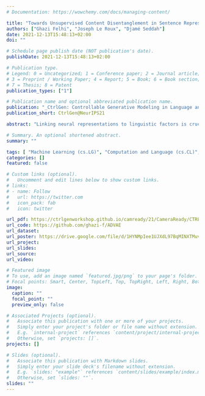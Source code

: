 ```yaml
---
# Documentation: https://wowchemy.com/docs/managing-content/

title: "Towards Unsupervised Content Disentanglement in Sentence Representations via Syntactic Roles"
authors: ["Ghazi Felhi", "Joseph Le Roux", "Djamé Seddah"]
date: 2021-12-13T15:48:13+02:00
doi: ""

# Schedule page publish date (NOT publication's date).
publishDate: 2021-12-13T15:48:13+02:00

# Publication type.
# Legend: 0 = Uncategorized; 1 = Conference paper; 2 = Journal article;
# 3 = Preprint / Working Paper; 4 = Report; 5 = Book; 6 = Book section;
# 7 = Thesis; 8 = Patent
publication_types: ["1"]

# Publication name and optional abbreviated publication name.
publication: "_CtrlGen: Controllable Generative Modeling in Language and Vision_"
publication_short: CtrlGen@NeurIPS21

abstract: "Linking neural representations to linguistic factors is crucial in order to build and analyze NLP models interpretable by humans. Among these factors, syntactic roles (e.g. subjects, direct objects, ...) and their realizations are essential markers since they can be understood as a decomposition of predicative structures and thus the meaning of sentences. Starting from a deep probabilistic generative model with attention, we measure the interaction between latent variables and realizations of syntactic roles, and show that it is possible to obtain, without supervision, representations of sentences where different syntactic roles correspond to clearly identified different latent variables. The probabilistic model we propose is an Attention-Driven Variational Autoencoder (ADVAE). Drawing inspiration from Transformer-based machine translation models, ADVAEs enable the analysis of the interactions between latent variables and input tokens through attention. We also develop an evaluation protocol to measure disentanglement with regard to the realizations of syntactic roles. This protocol is based on attention maxima for the encoder and on disturbing individual latent variables for the decoder. Our experiments on raw English text from the SNLI dataset show that i) disentanglement of syntactic roles can be induced without supervision, ii) ADVAE separates more syntactic roles than classical sequence VAEs, iii) realizations of syntactic roles can be separately modified in sentences by mere intervention on the associated latent variables. Our work constitutes a first step towards unsupervised controllable content generation. The code for our work is publicly available."

# Summary. An optional shortened abstract.
summary: ""

tags: [	"Machine Learning (cs.LG)", "Computation and Language (cs.CL)", "Variational Autoencoders", "Disentanglement", "Unsupervised Learning"]
categories: []
featured: false

# Custom links (optional).
#   Uncomment and edit lines below to show custom links.
# links:
# - name: Follow
#   url: https://twitter.com
#   icon_pack: fab
#   icon: twitter

url_pdf: https://ctrlgenworkshop.github.io/camready/21/CameraReady/CTRLGEN%20(7).pdf
url_code: https://github.com/ghazi-f/ADVAE
url_dataset:
url_poster: https://drive.google.com/file/d/1HYNMpIee1UJXdL97BqMINXTMuvciIKCZ/view?usp=sharing
url_project:
url_slides:
url_source:
url_video:

# Featured image
# To use, add an image named `featured.jpg/png` to your page's folder. 
# Focal points: Smart, Center, TopLeft, Top, TopRight, Left, Right, BottomLeft, Bottom, BottomRight.
image:
  caption: ""
  focal_point: ""
  preview_only: false

# Associated Projects (optional).
#   Associate this publication with one or more of your projects.
#   Simply enter your project's folder or file name without extension.
#   E.g. `internal-project` references `content/project/internal-project/index.md`.
#   Otherwise, set `projects: []`.
projects: []

# Slides (optional).
#   Associate this publication with Markdown slides.
#   Simply enter your slide deck's filename without extension.
#   E.g. `slides: "example"` references `content/slides/example/index.md`.
#   Otherwise, set `slides: ""`.
slides: ""
---
```

